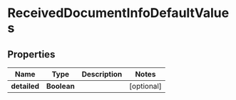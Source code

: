 # ReceivedDocumentInfoDefaultValues

## Properties

Name | Type | Description | Notes
------------ | ------------- | ------------- | -------------
**detailed** | **Boolean** |  | [optional] 


